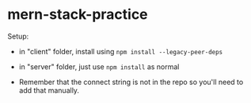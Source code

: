 # mern-stack-practice

Setup:

- in "client" folder, install using `npm install --legacy-peer-deps`
- in "server" folder, just use `npm install` as normal

- Remember that the connect string is not in the repo so you'll need to add that manually.
